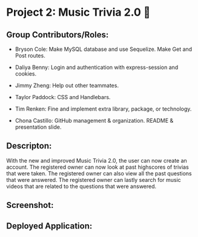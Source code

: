 # Project 2: Music Trivia 2.0 🎼

## Group Contributors/Roles: 
* Bryson Cole: Make MySQL database and use Sequelize. Make Get and Post routes.

* Daliya Benny: Login and authentication with express-session and cookies.

* Jimmy Zheng: Help out other teammates.

* Taylor Paddock: CSS and Handlebars.

* Tim Renken: Fine and implement extra library, package, or technology.

* Chona Castillo: GitHub management & organization. README & presentation slide. 

## Descripton:

With the new and improved Music Trivia 2.0, the user can now create an account. 
The registered owner can now look at past highscores of trivias that were taken. 
The registered owner can also view all the past questions that were answered. 
The registered owner can lastly search for music videos that are related to the questions that were answered. 

## Screenshot:


## Deployed Application: